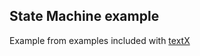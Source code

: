 ## State Machine example

Example from examples included with [textX](https://github.com/textX/textX) 
